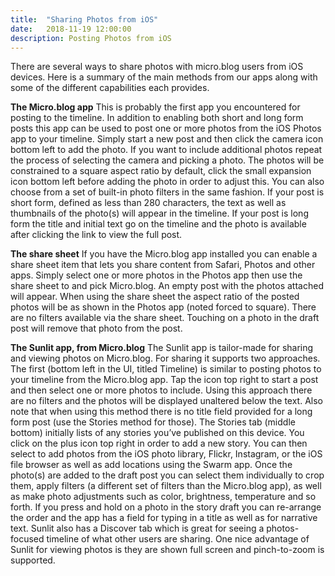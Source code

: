 ```yaml
---
title:  "Sharing Photos from iOS"
date:   2018-11-19 12:00:00
description: Posting Photos from iOS
---
```


There are several ways to share photos with micro.blog users from iOS devices. Here is a summary of the main methods from our apps along with some of the different capabilities each provides.

**The Micro.blog app** This is probably the first app you encountered for posting to the timeline. In addition to enabling both short and long form posts this app can be used to post one or more photos from the iOS Photos app to your timeline. Simply start a new post and then click the camera icon bottom left to add the photo. If you want to include additional photos repeat the process of selecting the camera and picking a photo. The photos will be constrained to a square aspect ratio by default, click the small expansion icon bottom left before adding the photo in order to adjust this. You can also choose from a set of built-in photo filters in the same fashion. If your post is short form, defined as less than 280 characters, the text as well as thumbnails of the photo(s) will appear in the timeline. If your post is long form the title and initial text go on the timeline and the photo is available after clicking the link to view the full post.

**The share sheet** If you have the Micro.blog app installed you can enable a share sheet item that lets you share content from Safari, Photos and other apps. Simply select one or more photos in the Photos app then use the share sheet to and pick Micro.blog. An empty post with the photos attached will appear. When using the share sheet the aspect ratio of the posted photos will be as shown in the Photos app (noted forced to square). There are no filters available via the share sheet. Touching on a photo in the draft post will remove that photo from the post.


**The Sunlit app, from Micro.blog** The Sunlit app is tailor-made for sharing and viewing photos on Micro.blog. For sharing it supports two approaches. The first (bottom left in the UI, titled Timeline) is similar to posting photos to your timeline from the Micro.blog app. Tap the icon top right to start a post and then select one or more photos to include. Using this approach there are no filters and the photos will be displayed unaltered below the text. Also note that when using this method there is no title field provided for a long form post (use the Stories method for those). The Stories tab (middle bottom) initially lists of any stories you’ve published on this device. You click on the plus icon top right in order to add a new story. You can then select to add photos from the iOS photo library, Flickr, Instagram, or the iOS file browser as well as add locations using the Swarm app. Once the photo(s) are added to the draft post you can select them individually to crop them, apply filters (a different set of filters than the Micro.blog app), as well as make photo adjustments such as color, brightness, temperature and so forth. If you press and hold on a photo in the story draft you can re-arrange the order and the app has a field for typing in a title as well as for narrative text. Sunlit also has a Discover tab which is great for seeing a photos-focused timeline of what other users are sharing. One nice advantage of Sunlit for viewing photos is they are shown full screen and pinch-to-zoom is supported.
